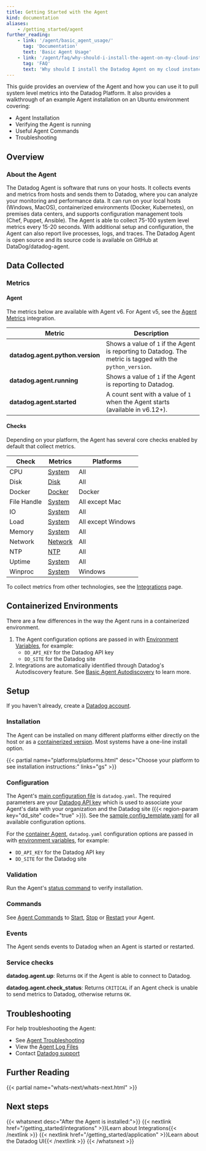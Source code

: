 ```yaml
---
title: Getting Started with the Agent
kind: documentation
aliases:
    - /getting_started/agent
further_reading:
    - link: '/agent/basic_agent_usage/'
      tag: 'Documentation'
      text: 'Basic Agent Usage'
    - link: '/agent/faq/why-should-i-install-the-agent-on-my-cloud-instances/'
      tag: 'FAQ'
      text: 'Why should I install the Datadog Agent on my cloud instances?'
---
```


This guide provides an overview of the Agent and how you can use it to pull system level metrics into the Datadog Platform. It also provides a walkthrough of an example Agent installation on an Ubuntu environment covering:
- Agent Installation
- Verifying the Agent is running
- Useful Agent Commands
- Troubleshooting 

## Overview

### About the Agent

<!-- The Agent is software installed on your hosts. It reports metrics and events from your host to Datadog using [integrations][1], [DogStatsD][2], or the [API][3]. With additional setup, the Agent can report [live processes][4], [logs][5], and [traces][6]. -->

The Datadog Agent is software that runs on your hosts. It collects events and metrics from hosts and sends them to Datadog, where you can analyze your monitoring and performance data. It can run on your local hosts (Windows, MacOS), containerized environments (Docker, Kubernetes), on premises data centers, and supports configuration management tools (Chef, Puppet, Ansible). The Agent is able to collect 75-100 system level metrics every 15-20 seconds. With additional setup and configuration, the Agent can also report live processes, logs, and traces. The Datadog Agent is open source and its source code is available on GitHub at DataDog/datadog-agent.

## Data Collected

### Metrics

#### Agent

The metrics below are available with Agent v6. For Agent v5, see the [Agent Metrics][7] integration.

| Metric                           | Description                                                                                                          |
| -------------------------------- | -------------------------------------------------------------------------------------------------------------------- |
| **datadog.agent.python.version** | Shows a value of `1` if the Agent is reporting to Datadog. The metric is tagged with the `python_version`. |
| **datadog.agent.running**        | Shows a value of `1` if the Agent is reporting to Datadog.                                                 |
| **datadog.agent.started**        | A count sent with a value of `1` when the Agent starts (available in v6.12+).                                        |

#### Checks

Depending on your platform, the Agent has several core checks enabled by default that collect metrics.

| Check       | Metrics       | Platforms          |
| ----------- | ------------- | ------------------ |
| CPU         | [System][8]  | All                |
| Disk        | [Disk][9]    | All                |
| Docker      | [Docker][10]  | Docker             |
| File Handle | [System][8]  | All except Mac     |
| IO          | [System][8]  | All                |
| Load        | [System][8]  | All except Windows |
| Memory      | [System][8]  | All                |
| Network     | [Network][11] | All                |
| NTP         | [NTP][12]     | All                |
| Uptime      | [System][8]  | All                |
| Winproc     | [System][8]  | Windows            |

To collect metrics from other technologies, see the [Integrations][13] page.

## Containerized Environments

There are a few differences in the way the Agent runs in a containerized environment. 

1. The Agent configuration options are passed in with [Environment Variables][14], for example:
    - `DD_API_KEY` for the Datadog API key
    - `DD_SITE` for the Datadog site
2. Integrations are automatically identified through Datadog's Autodiscovery feature. See [Basic Agent Autodiscovery][15] to learn more.

## Setup

If you haven't already, create a [Datadog account][16].

### Installation

The Agent can be installed on many different platforms either directly on the host or as a [containerized version][17]. Most systems have a one-line install option.

{{< partial name="platforms/platforms.html" desc="Choose your platform to see installation instructions:" links="gs" >}}

### Configuration

The Agent's [main configuration file][18] is `datadog.yaml`. The required parameters are your [Datadog API key][19] which is used to associate your Agent's data with your organization and the Datadog site ({{< region-param key="dd_site" code="true" >}}). See the [sample config_template.yaml][20] for all available configuration options.

For the [container Agent][17], `datadog.yaml` configuration options are passed in with [environment variables][14], for example:

- `DD_API_KEY` for the Datadog API key
- `DD_SITE` for the Datadog site

### Validation

Run the Agent's [status command][21] to verify installation.

### Commands

See [Agent Commands][22] to [Start][23], [Stop][24] or [Restart][25] your Agent.


### Events

The Agent sends events to Datadog when an Agent is started or restarted.

### Service checks

**datadog.agent.up**:
Returns `OK` if the Agent is able to connect to Datadog.

**datadog.agent.check_status**:
Returns `CRITICAL` if an Agent check is unable to send metrics to Datadog, otherwise returns `OK`.

## Troubleshooting

For help troubleshooting the Agent:

- See [Agent Troubleshooting][26]
- View the [Agent Log Files][27]
- Contact [Datadog support][28]

## Further Reading

{{< partial name="whats-next/whats-next.html" >}}

<p>

## Next steps

{{< whatsnext desc="After the Agent is installed:">}}
{{< nextlink href="/getting_started/integrations" >}}Learn about Integrations{{< /nextlink >}}
{{< nextlink href="/getting_started/application" >}}Learn about the Datadog UI{{< /nextlink >}}
{{< /whatsnext >}}

[1]: /integrations/
[2]: /metrics/custom_metrics/dogstatsd_metrics_submission/
[3]: /api/
[4]: /infrastructure/process/
[5]: /logs/
[6]: /tracing/
[7]: /integrations/agent_metrics/
[8]: /integrations/system/#metrics
[9]: /integrations/disk/#metrics
[10]: /agent/docker/data_collected/#metrics
[11]: /integrations/network/#metrics
[12]: /integrations/ntp/#metrics
[13]: /getting_started/integrations/
[14]: /agent/guide/environment-variables/#overview
[15]: /getting_started/containers/autodiscovery/?tab=adannotationsv2agent736
[16]: https://www.datadoghq.com
[17]: https://github.com/DataDog/datadog-agent/tree/main/Dockerfiles/agent
[18]: /agent/guide/agent-configuration-files/#agent-main-configuration-file
[19]: https://app.datadoghq.com/organization-settings/api-keys
[20]: https://github.com/DataDog/datadog-agent/blob/master/pkg/config/config_template.yaml
[21]: /agent/guide/agent-commands/#agent-status-and-information
[22]: /agent/guide/agent-commands/
[23]: /agent/guide/agent-commands/#start-the-agent
[24]: /agent/guide/agent-commands/#stop-the-agent
[25]: /agent/guide/agent-commands/#restart-the-agent
[26]: /agent/troubleshooting/
[27]: /agent/guide/agent-log-files/
[28]: /help/
